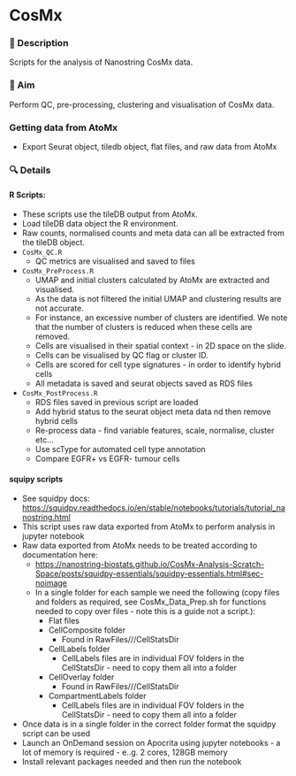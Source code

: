 # CosMx

### 📝 Description
Scripts for the analysis of Nanostring CosMx data.

### 🎯 Aim
Perform QC, pre-processing, clustering and visualisation of CosMx data.

### Getting data from AtoMx
- Export Seurat object, tiledb object, flat files, and raw data from AtoMx

### 🔍 Details

#### R Scripts:
- These scripts use the tileDB output from AtoMx.
- Load tileDB data object the R environment.
- Raw counts, normalised counts and meta data can all be extracted from the tileDB object.
- `CosMx_QC.R` 
  - QC metrics are visualised and saved to files
- `CosMx_PreProcess.R`
  - UMAP and initial clusters calculated by AtoMx are extracted and visualised.
  - As the data is not filtered the initial UMAP and clustering results are not accurate.
  - For instance, an excessive number of clusters are identified. We note that the number of clusters is reduced when these cells are removed.
  - Cells are visualised in their spatial context - in 2D space on the slide.
  - Cells can be visualised by QC flag or cluster ID.
  - Cells are scored for cell type signatures - in order to identify hybrid cells
  - All metadata is saved and seurat objects saved as RDS files
- `CosMx_PostProcess.R`
  - RDS files saved in previous script are loaded
  - Add hybrid status to the seurat object meta data nd then remove hybrid cells
  - Re-process data - find variable features, scale, normalise, cluster etc...
  - Use scType for automated cell type annotation
  - Compare EGFR+ vs EGFR- tumour cells

#### squipy scripts
- See squidpy docs: https://squidpy.readthedocs.io/en/stable/notebooks/tutorials/tutorial_nanostring.html
- This script uses raw data exported from AtoMx to perform analysis in jupyter notebook
- Raw data exported from AtoMx needs to be treated according to documentation here:
  - https://nanostring-biostats.github.io/CosMx-Analysis-Scratch-Space/posts/squidpy-essentials/squidpy-essentials.html#sec-noimage
  - In a single folder for each sample we need the following (copy files and folders as required, see CosMx_Data_Prep.sh for functions needed to copy over files - note this is a guide not a script.):
    - Flat files
    - CellComposite folder
      - Found in RawFiles/<flowcell>/<slide>/CellStatsDir
    - CellLabels folder
      - CellLabels files are in individual FOV folders in the CellStatsDir - need to copy them all into a folder
    - CellOverlay folder
      - Found in RawFiles/<flowcell>/<slide>/CellStatsDir
    - CompartmentLabels folder
      - CellLabels files are in individual FOV folders in the CellStatsDir - need to copy them all into a folder
- Once data is in a single folder in the correct folder format the squidpy script can be used
- Launch an OnDemand session on Apocrita using jupyter notebooks - a lot of memory is required - e..g. 2 cores, 128GB memory
- Install relevant packages needed and then run the notebook


